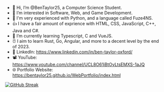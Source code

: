 - 👋 Hi, I’m @BenTaylor25, a Computer Science Student.
- 👀 I’m interested in Software, Web, and Game Development.
- 💪 I'm very experienced with Python, and a language called Fuze4NS.
- 👍 I have a fair amount of exprience with HTML, CSS, JavaScript, C++, Java and C#.
- 🌱 I’m currently learning Typescript, C and VueJS.
- ⏰ I aim to learn Rust, Go, Angular, and more to a decent level by the end of 2023.
- 🤝 LinkedIn: https://www.linkedin.com/in/ben-taylor-oxford/
- 📽️ YouTube: https://www.youtube.com/channel/UCL8O61iBtOvLtsEMXS-1aJQ
- 🌐 Portfolio Website: https://bentaylor25.github.io/WebPortfolio/index.html

<!--
[![Anurag's GitHub stats](https://github-readme-stats.vercel.app/api?username=bentaylor25&count_private=true&show_icons=true&theme=onedark&include_all_commits=true&line_height=24)](https://github.com/anuraghazra/github-readme-stats)
-->

[![GitHub Streak](http://github-readme-streak-stats.herokuapp.com?user=bentaylor25&theme=dark&date_format=j%20M%5B%20Y%5D)](https://git.io/streak-stats)

<!-- This doesn't show private repos, so it 90% C++ for now which is a bit boring
[![Top Langs](https://github-readme-stats.vercel.app/api/top-langs/?username=bentaylor25&langs_count=10&layout=compact&theme=dark&count_private=true&card_width=250)](https://github.com/anuraghazra/github-readme-stats)
-->
